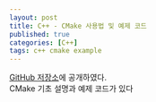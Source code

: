 ```yaml
---
layout: post
title: C++ - CMake 사용법 및 예제 코드
published: true
categories: [C++]
tags: c++ cmake example
---
```

[GitHub 저장소](https://github.com/jacking75/examples_CMake)에 공개하였다.  
CMake 기초 설명과 예제 코드가 있다  